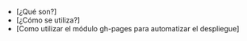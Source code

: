 * [¿Qué son?]
* [¿Cómo se utiliza?]
* [Como utilizar el módulo gh-pages para automatizar el despliegue]
